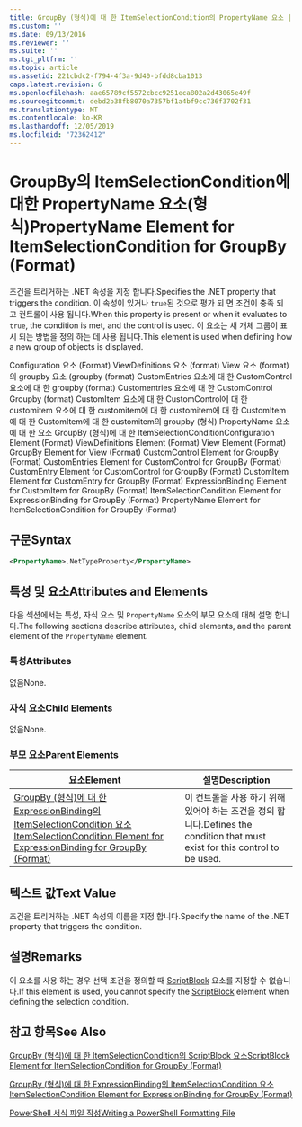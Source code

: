 ```yaml
---
title: GroupBy (형식)에 대 한 ItemSelectionCondition의 PropertyName 요소 | Microsoft Docs
ms.custom: ''
ms.date: 09/13/2016
ms.reviewer: ''
ms.suite: ''
ms.tgt_pltfrm: ''
ms.topic: article
ms.assetid: 221cbdc2-f794-4f3a-9d40-bfdd8cba1013
caps.latest.revision: 6
ms.openlocfilehash: aae65789cf5572cbcc9251eca802a2d43065e49f
ms.sourcegitcommit: debd2b38fb8070a7357bf1a4bf9cc736f3702f31
ms.translationtype: MT
ms.contentlocale: ko-KR
ms.lasthandoff: 12/05/2019
ms.locfileid: "72362412"
---
```

# <a name="propertyname-element-for-itemselectioncondition-for-groupby-format"></a><span data-ttu-id="d4e1c-102">GroupBy의 ItemSelectionCondition에 대한 PropertyName 요소(형식)</span><span class="sxs-lookup"><span data-stu-id="d4e1c-102">PropertyName Element for ItemSelectionCondition for GroupBy (Format)</span></span>

<span data-ttu-id="d4e1c-103">조건을 트리거하는 .NET 속성을 지정 합니다.</span><span class="sxs-lookup"><span data-stu-id="d4e1c-103">Specifies the .NET property that triggers the condition.</span></span> <span data-ttu-id="d4e1c-104">이 속성이 있거나 `true`된 것으로 평가 되 면 조건이 충족 되 고 컨트롤이 사용 됩니다.</span><span class="sxs-lookup"><span data-stu-id="d4e1c-104">When this property is present or when it evaluates to `true`, the condition is met, and the control is used.</span></span> <span data-ttu-id="d4e1c-105">이 요소는 새 개체 그룹이 표시 되는 방법을 정의 하는 데 사용 됩니다.</span><span class="sxs-lookup"><span data-stu-id="d4e1c-105">This element is used when defining how a new group of objects is displayed.</span></span>

<span data-ttu-id="d4e1c-106">Configuration 요소 (Format) ViewDefinitions 요소 (format) View 요소 (format)의 groupby 요소 (groupby (format) CustomEntries 요소에 대 한 CustomControl 요소에 대 한 groupby (format) Customentries 요소에 대 한 CustomControl Groupby (format) CustomItem 요소에 대 한 CustomControl에 대 한 customitem 요소에 대 한 customitem에 대 한 customitem에 대 한 CustomItem에 대 한 CustomItem에 대 한 customitem의 groupby (형식) PropertyName 요소에 대 한 요소 GroupBy (형식)에 대 한 ItemSelectionCondition</span><span class="sxs-lookup"><span data-stu-id="d4e1c-106">Configuration Element (Format) ViewDefinitions Element (Format) View Element (Format) GroupBy Element for View (Format) CustomControl Element for GroupBy (Format) CustomEntries Element for CustomControl for GroupBy (Format) CustomEntry Element for CustomControl for GroupBy (Format) CustomItem Element for CustomEntry for GroupBy (Format) ExpressionBinding Element for CustomItem for GroupBy (Format) ItemSelectionCondition Element for ExpressionBinding for GroupBy (Format) PropertyName Element for ItemSelectionCondition for GroupBy (Format)</span></span>

## <a name="syntax"></a><span data-ttu-id="d4e1c-107">구문</span><span class="sxs-lookup"><span data-stu-id="d4e1c-107">Syntax</span></span>

```xml
<PropertyName>.NetTypeProperty</PropertyName>
```

## <a name="attributes-and-elements"></a><span data-ttu-id="d4e1c-108">특성 및 요소</span><span class="sxs-lookup"><span data-stu-id="d4e1c-108">Attributes and Elements</span></span>

<span data-ttu-id="d4e1c-109">다음 섹션에서는 특성, 자식 요소 및 `PropertyName` 요소의 부모 요소에 대해 설명 합니다.</span><span class="sxs-lookup"><span data-stu-id="d4e1c-109">The following sections describe attributes, child elements, and the parent element of the `PropertyName` element.</span></span>

### <a name="attributes"></a><span data-ttu-id="d4e1c-110">특성</span><span class="sxs-lookup"><span data-stu-id="d4e1c-110">Attributes</span></span>

<span data-ttu-id="d4e1c-111">없음</span><span class="sxs-lookup"><span data-stu-id="d4e1c-111">None.</span></span>

### <a name="child-elements"></a><span data-ttu-id="d4e1c-112">자식 요소</span><span class="sxs-lookup"><span data-stu-id="d4e1c-112">Child Elements</span></span>

<span data-ttu-id="d4e1c-113">없음</span><span class="sxs-lookup"><span data-stu-id="d4e1c-113">None.</span></span>

### <a name="parent-elements"></a><span data-ttu-id="d4e1c-114">부모 요소</span><span class="sxs-lookup"><span data-stu-id="d4e1c-114">Parent Elements</span></span>

|<span data-ttu-id="d4e1c-115">요소</span><span class="sxs-lookup"><span data-stu-id="d4e1c-115">Element</span></span>|<span data-ttu-id="d4e1c-116">설명</span><span class="sxs-lookup"><span data-stu-id="d4e1c-116">Description</span></span>|
|-------------|-----------------|
|[<span data-ttu-id="d4e1c-117">GroupBy (형식)에 대 한 ExpressionBinding의 ItemSelectionCondition 요소</span><span class="sxs-lookup"><span data-stu-id="d4e1c-117">ItemSelectionCondition Element for ExpressionBinding for GroupBy (Format)</span></span>](./itemselectioncondition-element-for-expressionbinding-for-groupby-format.md)|<span data-ttu-id="d4e1c-118">이 컨트롤을 사용 하기 위해 있어야 하는 조건을 정의 합니다.</span><span class="sxs-lookup"><span data-stu-id="d4e1c-118">Defines the condition that must exist for this control to be used.</span></span>|

## <a name="text-value"></a><span data-ttu-id="d4e1c-119">텍스트 값</span><span class="sxs-lookup"><span data-stu-id="d4e1c-119">Text Value</span></span>

<span data-ttu-id="d4e1c-120">조건을 트리거하는 .NET 속성의 이름을 지정 합니다.</span><span class="sxs-lookup"><span data-stu-id="d4e1c-120">Specify the name of the .NET property that triggers the condition.</span></span>

## <a name="remarks"></a><span data-ttu-id="d4e1c-121">설명</span><span class="sxs-lookup"><span data-stu-id="d4e1c-121">Remarks</span></span>

<span data-ttu-id="d4e1c-122">이 요소를 사용 하는 경우 선택 조건을 정의할 때 [ScriptBlock](./scriptblock-element-for-itemselectioncondition-for-groupby-format.md) 요소를 지정할 수 없습니다.</span><span class="sxs-lookup"><span data-stu-id="d4e1c-122">If this element is used, you cannot specify the [ScriptBlock](./scriptblock-element-for-itemselectioncondition-for-groupby-format.md) element when defining the selection condition.</span></span>

## <a name="see-also"></a><span data-ttu-id="d4e1c-123">참고 항목</span><span class="sxs-lookup"><span data-stu-id="d4e1c-123">See Also</span></span>

[<span data-ttu-id="d4e1c-124">GroupBy (형식)에 대 한 ItemSelectionCondition의 ScriptBlock 요소</span><span class="sxs-lookup"><span data-stu-id="d4e1c-124">ScriptBlock Element for ItemSelectionCondition for GroupBy (Format)</span></span>](./scriptblock-element-for-itemselectioncondition-for-groupby-format.md)

[<span data-ttu-id="d4e1c-125">GroupBy (형식)에 대 한 ExpressionBinding의 ItemSelectionCondition 요소</span><span class="sxs-lookup"><span data-stu-id="d4e1c-125">ItemSelectionCondition Element for ExpressionBinding for GroupBy (Format)</span></span>](./itemselectioncondition-element-for-expressionbinding-for-groupby-format.md)

[<span data-ttu-id="d4e1c-126">PowerShell 서식 파일 작성</span><span class="sxs-lookup"><span data-stu-id="d4e1c-126">Writing a PowerShell Formatting File</span></span>](./writing-a-powershell-formatting-file.md)
